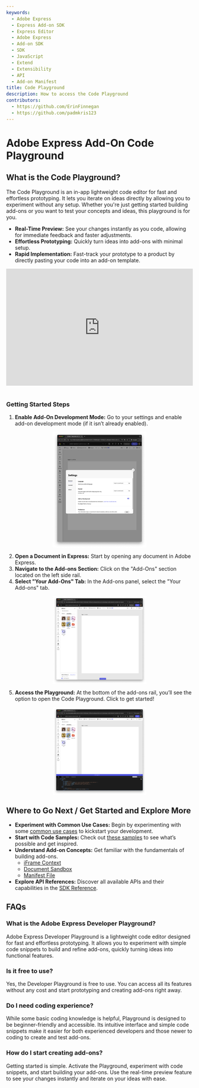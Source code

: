 ```yaml
---
keywords:
  - Adobe Express
  - Express Add-on SDK
  - Express Editor
  - Adobe Express
  - Add-on SDK
  - SDK
  - JavaScript
  - Extend
  - Extensibility
  - API
  - Add-on Manifest
title: Code Playground
description: How to access the Code Playground
contributors:
  - https://github.com/ErinFinnegan
  - https://github.com/padmkris123
---
```


# Adobe Express Add-On Code Playground

## What is the Code Playground?

The Code Playground is an in-app lightweight code editor for fast and effortless prototyping. It lets you iterate on ideas directly by allowing you to experiment without any setup. Whether you're just getting started building add-ons or you want to test your concepts and ideas, this playground is for you.

- **Real-Time Preview:** See your changes instantly as you code, allowing for immediate feedback and faster adjustments.
- **Effortless Prototyping:** Quickly turn ideas into add-ons with minimal setup.
- **Rapid Implementation:** Fast-track your prototype to a product by directly pasting your code into an add-on template.

<div style="display: flex; justify-content: center;">
  <iframe width="560" height="315" src="https://youtu.be/v-6II0CcNx0" title="Introducing Code Playground for Adobe Express Add-ons" frameborder="0" allow="accelerometer; autoplay; clipboard-write; encrypted-media; gyroscope; picture-in-picture; web-share" allowfullscreen></iframe>
</div><br/>

### Getting Started Steps

1. **Enable Add-On Development Mode:** Go to your settings and enable add-on development mode (if it isn’t already enabled).

<div style="display: flex; justify-content: center;">
<img src="./img/settings.png" alt="Adobe Express Settings"  width="50%"/>
</div>

2. **Open a Document in Express:** Start by opening any document in Adobe Express.
1. **Navigate to the Add-ons Section:** Click on the "Add-Ons" section located on the left side rail.
1. **Select "Your Add-Ons" Tab:** In the Add-ons panel, select the "Your Add-ons" tab.

<div style="display: flex; justify-content: center;">
<img src="./img/toggle-playground.png" alt="Adobe Express Code Playground Toggle"  width="50%" />
</div>

5. **Access the Playground:** At the bottom of the add-ons rail, you’ll see the option to open the Code Playground. Click to get started!

<div style="display: flex; justify-content: center;">
<img src="./img/playground.png" alt="Adobe Express Code Playground"  width="50%"/>
</div>

## Where to Go Next / Get Started and Explore More

- **Experiment with Common Use Cases:** Begin by experimenting with some [common use cases](./develop/use_cases/) to kickstart your development.
- **Start with Code Samples:** Check out [these samples](https://developer.adobe.com/express/add-ons/docs/samples/) to see what’s possible and get inspired.
- **Understand Add-on Concepts:** Get familiar with the fundamentals of building add-ons.
  - [iFrame Context](https://developer.adobe.com/express/add-ons/docs/guides/develop/context/)
  - [Document Sandbox](https://developer.adobe.com/express/add-ons/docs/references/document-sandbox/document-apis/concepts/)
  - [Manifest File](https://developer.adobe.com/express/add-ons/docs/references/manifest/)
- **Explore API References:** Discover all available APIs and their capabilities in the [SDK Reference](https://developer.adobe.com/express/add-ons/docs/references/manifest/).

## FAQs

### What is the Adobe Express Developer Playground?

 Adobe Express Developer Playground is a lightweight code editor designed for fast and effortless prototyping. It allows you to experiment with simple code snippets to build and refine add-ons, quickly turning ideas into functional features.

### Is it free to use?

 Yes, the Developer Playground is free to use. You can access all its features without any cost and start prototyping and creating add-ons right away.

### Do I need coding experience?

 While some basic coding knowledge is helpful, Playground is designed to be beginner-friendly and accessible. Its intuitive interface and simple code snippets make it easier for both experienced developers and those newer to coding to create and test add-ons.

### How do I start creating add-ons?

 Getting started is simple. Activate the Playground, experiment with code snippets, and start building your add-ons. Use the real-time preview feature to see your changes instantly and iterate on your ideas with ease.